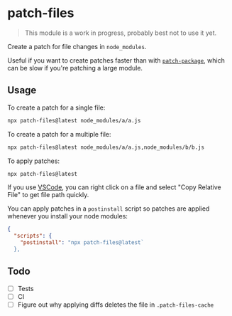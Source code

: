 # patch-files

> This module is a work in progress, probably best not to use it yet.

Create a patch for file changes in `node_modules`.

Useful if you want to create patches faster than with [`patch-package`](https://github.com/ds300/patch-package), which can be slow if you're patching a large module.

## Usage

To create a patch for a single file:

```bash
npx patch-files@latest node_modules/a/a.js
```

To create a patch for a multiple file:

```bash
npx patch-files@latest node_modules/a/a.js,node_modules/b/b.js
```

To apply patches:

```bash
npx patch-files@latest
```

If you use [VSCode](https://code.visualstudio.com), you can right click on a file and select "Copy Relative File" to get file path quickly.

You can apply patches in a `postinstall` script so patches are applied whenever you install your node modules:

```json
{
  "scripts": {
    "postinstall": "npx patch-files@latest`
  },
```

## Todo

- [ ] Tests
- [ ] CI
- [ ] Figure out why applying diffs deletes the file in `.patch-files-cache`

